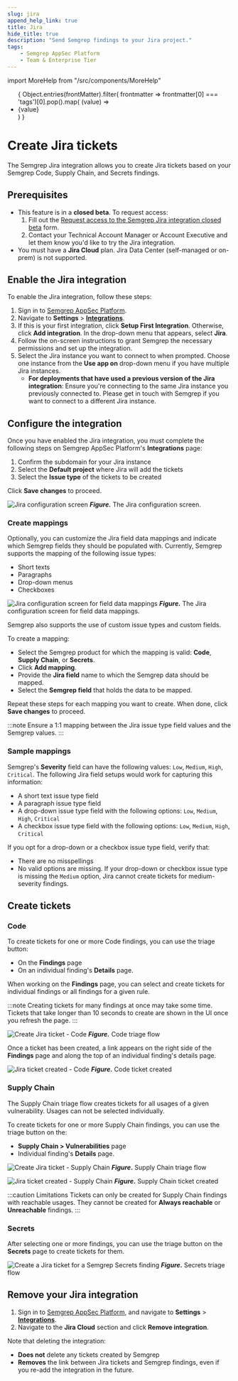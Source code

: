 ```yaml
---
slug: jira 
append_help_link: true
title: Jira
hide_title: true
description: "Send Semgrep findings to your Jira project."
tags:
    - Semgrep AppSec Platform
    - Team & Enterprise Tier
---
```


import MoreHelp from "/src/components/MoreHelp"

<ul id="tag__badge-list">
{
Object.entries(frontMatter).filter(
    frontmatter => frontmatter[0] === 'tags')[0].pop().map(
    (value) => <li class='tag__badge-item'>{value}</li> )
}
</ul>

# Create Jira tickets

<!-- It's Jira, not JIRA :) -->

The Semgrep Jira integration allows you to create Jira tickets based on your Semgrep Code, Supply Chain, and Secrets findings.

## Prerequisites

* This feature is in a **closed beta**. To request access:
  1. Fill out the [Request access to the Semgrep Jira integration closed beta](https://get.semgrep.dev/Jira-asana-linear-private-beta.html) form.
  2. Contact your Technical Account Manager or Account Executive and let them know you'd like to try the Jira integration.
* You must have a **Jira Cloud** plan. Jira Data Center (self-managed or on-prem) is not supported. 

## Enable the Jira integration

To enable the Jira integration, follow these steps:

1. Sign in to [Semgrep AppSec Platform](https://semgrep.dev/login). 
2. Navigate to **Settings** > **[Integrations](https://semgrep.dev/orgs/-/settings/integrations)**.
3. If this is your first integration, click **Setup First Integration**. Otherwise, click **Add integration**. In the drop-down menu that appears, select **Jira**.
4. Follow the on-screen instructions to grant Semgrep the necessary permissions and set up the integration.
5. Select the Jira instance you want to connect to when prompted. Choose one instance from the **Use app on** drop-down menu if you have multiple Jira instances.
   * **For deployments that have used a previous version of the Jira integration**: Ensure you're connecting to the same Jira instance you previously connected to. Please get in touch with Semgrep if you want to connect to a different Jira instance.

## Configure the integration

Once you have enabled the Jira integration, you must complete the following steps on Semgrep AppSec Platform's **Integrations** page:

1. Confirm the subdomain for your Jira instance
2. Select the **Default project** where Jira will add the tickets
3. Select the **Issue type** of the tickets to be created

Click **Save changes** to proceed.

![Jira configuration screen](/img/jira-subdomain.png)
**_Figure._** The Jira configuration screen.

### Create mappings

Optionally, you can customize the Jira field data mappings and indicate which Semgrep fields they should be populated with. Currently, Semgrep supports the mapping of the following issue types:

* Short texts
* Paragraphs
* Drop-down menus
* Checkboxes

![Jira configuration screen for field data mappings](/img/jira-configure-defaults.png)
**_Figure._** The Jira configuration screen for field data mappings.

Semgrep also supports the use of custom issue types and custom fields.

To create a mapping:

* Select the Semgrep product for which the mapping is valid: **Code**, **Supply Chain**, or **Secrets**.
* Click **Add mapping**.
* Provide the **Jira field** name to which the Semgrep data should be mapped.
* Select the **Semgrep field** that holds the data to be mapped.

Repeat these steps for each mapping you want to create. When done, click **Save changes** to proceed.

:::note
Ensure a 1:1 mapping between the Jira issue type field values and the Semgrep values. 
:::

### Sample mappings

Semgrep's **Severity** field can have the following values: `Low`, `Medium`, `High`, `Critical`. The following Jira field setups would work for capturing this information:

* A short text issue type field
* A paragraph issue type field
* A drop-down issue type field with the following options: `Low`, `Medium`, `High`, `Critical`
* A checkbox issue type field with the following options: `Low`, `Medium`, `High`, `Critical`

If you opt for a drop-down or a checkbox issue type field, verify that:

* There are no misspellings
* No valid options are missing. If your drop-down or checkbox issue type is missing the `Medium` option, Jira cannot create tickets for medium-severity findings.

## Create tickets

### Code

To create tickets for one or more Code findings, you can use the triage button:

* On the **Findings** page
* On an individual finding's **Details** page.

When working on the **Findings** page, you can select and create tickets for individual findings or all findings for a given rule.

:::note
Creating tickets for many findings at once may take some time. Tickets that take longer than 10 seconds to create are shown in the UI once you refresh the page.
:::

![Create Jira ticket - Code](/img/jira-code-findings.png)
***Figure.*** Code triage flow

Once a ticket has been created, a link appears on the right side of the **Findings** page and along the top of an individual finding's details page.

![Jira ticket created - Code](/img/jira-code-ticketed.png)
***Figure.*** Code ticket created

### Supply Chain

The Supply Chain triage flow creates tickets for all usages of a given vulnerability. Usages can not be selected individually.

To create tickets for one or more Supply Chain findings, you can use the triage button on the:

* **Supply Chain > Vulnerabilities** page
* Individual finding's **Details** page.

![Create Jira ticket - Supply Chain](/img/jira-ssc-findings.png)
***Figure*.** Supply Chain triage flow

![Jira ticket created - Supply Chain](/img/jira-ssc-ticketed.png)
***Figure*.** Supply Chain ticket created

:::caution Limitations
Tickets can only be created for Supply Chain findings with reachable usages. They cannot be created for **Always reachable** or **Unreachable** findings.
:::

### Secrets

After selecting one or more findings, you can use the triage button on the **Secrets** page to create tickets for them.

![Create a Jira ticket for a Semgrep Secrets finding](/img/secrets-jira.png)
***Figure*.** Secrets triage flow

## Remove your Jira integration

1. Sign in to [Semgrep AppSec Platform](https://semgrep.dev/login), and navigate to **Settings** > **[Integrations](https://semgrep.dev/orgs/-/settings/integrations)**.
2. Navigate to the **Jira Cloud** section and click **Remove integration**.

Note that deleting the integration:

* **Does not** delete any tickets created by Semgrep
* **Removes** the link between Jira tickets and Semgrep findings, even if you re-add the integration in the future.

<MoreHelp />
